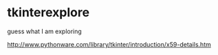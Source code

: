 tkinterexplore
==============

guess what I am exploring

http://www.pythonware.com/library/tkinter/introduction/x59-details.htm
